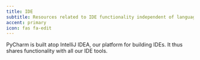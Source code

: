 ```yaml
---
title: IDE
subtitle: Resources related to IDE functionality independent of language.
accent: primary
icon: fas fa-edit
---
```


PyCharm is built atop IntelliJ IDEA, our platform for building IDEs.
It thus shares functionality with all our IDE tools.

